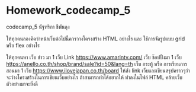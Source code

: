 # Homework_codecamp_5
codecamp_5
นัฐฑริกา ชีพันดุง

ให้ทุกคนลองคิดว่าหน้าเว็บต่อไปนี้ควรวางโครงสร้าง HTML อย่างไร และ ใช้การจัดรูปแบบ grid หรือ flex อย่างไร

ให้ทุกคนหา   เว็บ ข่าว มา 1 เว็บ Link https://www.amarintv.com/
            เว็บ ช๊อปปิ้งมา 1 เว็บ https://anello.co.th/shop/brand/sale?id=50&lang=th
            เว็บ กระทู้ หรือ การเรียนการสอนมา 1 เว็บ https://www.ilovejapan.co.th/board
ให้ส่ง link เว็บและเขียนสรุปคราวๆว่าจะว่างโครงสร้างในการเขียนเว็บอย่างไร
ถ้าสามารถทำได้อยากให้ ทำลงในไฟล์ HTML คล้ายเว็บตัวอย่างมาจะยิ่งดี
